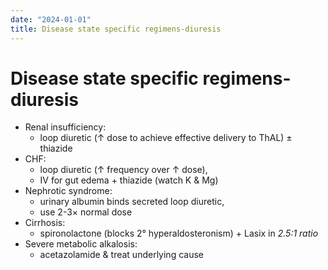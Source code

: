 ```yaml
---
date: "2024-01-01"
title: Disease state specific regimens-diuresis
---
```



# Disease state specific regimens-diuresis

- Renal insufficiency:
  - loop diuretic (↑ dose to achieve effective delivery to ThAL) ± thiazide
- CHF:
  - loop diuretic (↑ frequency over ↑ dose),
  - IV for gut edema + thiazide (watch K & Mg)
- Nephrotic syndrome:
  - urinary albumin binds secreted loop diuretic,
  - use 2-3× normal dose
- Cirrhosis:
  - spironolactone (blocks 2° hyperaldosteronism) + Lasix in _2.5:1 ratio_
- Severe metabolic alkalosis:
  - acetazolamide & treat underlying cause
